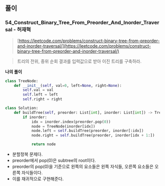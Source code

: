 ## 풀이

### 54_Construct_Binary_Tree_From_Preorder_And_Inorder_Traversal - 허재혁

> [https://leetcode.com/problems/construct-binary-tree-from-preorder-and-inorder-traversal/](https://leetcode.com/problems/construct-binary-tree-from-preorder-and-inorder-traversal/)

> 트리의 전위, 중위 순회 결과를 입력값으로 받아 이진 트리를 구축하라.

**나의 풀이**
```python
class TreeNode:
    def __init__(self, val=0, left=None, right=None):
        self.val = val
        self.left = left
        self.right = right

class Solution:
    def buildTree(self, preorder: List[int], inorder: List[int]) -> TreeNode:
        if inorder:
            idx = inorder.index(preorder.pop(0))
            node = TreeNode(inorder[idx])
            node.left = self.buildTree(preorder, inorder[:idx])
            node.right = self.buildTree(preorder, inorder[idx + 1:])

            return node
```
- 분할정복 문제다.
- preorder에서 pop(0)은 subtree의 root이다.
- preorder의 pop(0)을 기준으로 왼쪽의 요소들은 왼쪽 자식들, 오른쪽 요소들은 오른쪽 자식들이다.
- 이를 재귀적으로 구현해준다.
